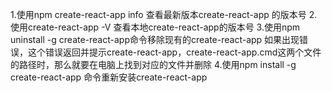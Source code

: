1.使用npm create-react-app info 查看最新版本create-react-app 的版本号
2.使用create-react-app -V 查看本地create-react-app的版本号
3.使用npm uninstall -g create-react-app命令移除现有的create-react-app
  如果出现错误，这个错误返回并提示create-react-app，create-react-app.cmd这两个文件的路径时，那么就要在电脑上找到对应的文件并删除
4.使用npm install -g create-react-app 命令重新安装create-react-app
